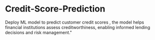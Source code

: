 # Credit-Score-Prediction
Deploy ML model to predict customer credit scores , the model helps financial institutions assess creditworthiness, enabling informed lending decisions and risk management."
